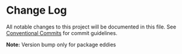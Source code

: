 # Change Log

All notable changes to this project will be documented in this file.
See [Conventional Commits](https://conventionalcommits.org) for commit guidelines.

**Note:** Version bump only for package eddies
